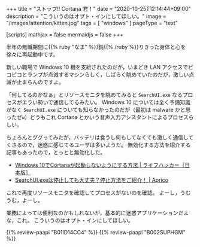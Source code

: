 +++
title = "ストップ!! Cortana 君！"
date =  "2020-10-25T12:14:44+09:00"
description = "こういうのはオプト・インにしてほしい。"
image = "/images/attention/kitten.jpg"
tags = [ "windows" ]
pageType = "text"

[scripts]
  mathjax = false
  mermaidjs = false
+++

半年の無職期間に{{% ruby "なま" %}}鈍{{% /ruby %}}りきった身体と心を徐々に再起動中です。

新しい職場で Windows 10 機を支給されたのだが，いまどき LAN アクセスでピコピコとランプが点滅するマシンらしく，しばらく眺めていたのだが，激しい点滅が止まらんのですよ。

「何してるのかなぁ」とリソースモニタを眺めてみると `SearchUI.exe` なるプロセスがエラい勢いで通信してるみたい。
Windows 10 については全く予備知識がなく `SearchUI.exe` についても知らなかったのだが（最初は malware かと思ったぜ`w`）どうもこれ Cortana とかいう音声入力アシスタントによるプロセスらしい。

ちょろんとググってみたが，バッテリは食うし何もしてなくても激しく通信してくさるので，迷惑に感じてるユーザは多いようだ。
無効化する方法を紹介する記事もあったので，とっとと無効化した。

- [Windows 10でCortanaが起動しないようにする方法 | ライフハッカー［日本版］](https://www.lifehacker.jp/2020/06/how-to-quickly-remove-windows-10s-new-cortana-app.html)
- [SearchUI.exeは停止しても大丈夫？停止方法をご紹介！ | Aprico](https://aprico-media.com/posts/3514)

これで再度リソースモニタを確認してプロセスがないのを確認。
よーし，うむうむ，よーし。

業務によっては便利なのかもしれないが，基本的に迷惑アプリケーションだよな，これ。
こういうのはオプト・インにしてほしい。


{{% review-paapi "B01ID14CC4" %}} <!-- ストップ!!ひばりくん！ -->
{{% review-paapi "B002SUPHGM" %}} <!-- ごとそん -->
